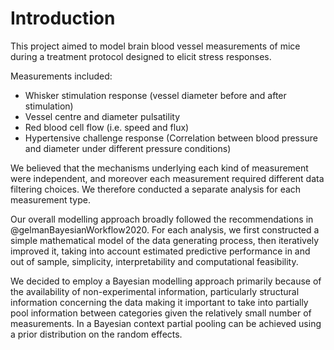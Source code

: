 # Introduction

This project aimed to model brain blood vessel measurements of mice during a
treatment protocol designed to elicit stress responses. 

Measurements included:

- Whisker stimulation response (vessel diameter before and after stimulation)
- Vessel centre and diameter pulsatility 
- Red blood cell flow (i.e. speed and flux)
- Hypertensive challenge response (Correlation between blood pressure and
diameter under different pressure conditions)

We believed that the mechanisms underlying each kind of measurement were
independent, and moreover each measurement required different data filtering
choices. We therefore conducted a separate analysis for each measurement type.

Our overall modelling approach broadly followed the recommendations in
@gelmanBayesianWorkflow2020. For each analysis, we first constructed a simple
mathematical model of the data generating process, then iteratively improved
it, taking into account estimated predictive performance in and out of sample,
simplicity, interpretability and computational feasibility.

We decided to employ a Bayesian modelling approach primarily because of
the availability of non-experimental information, particularly structural
information concerning the data making it important to take into partially
pool information between categories given the relatively small number of
measurements. In a Bayesian context partial pooling can be achieved using a
prior distribution on the random effects.
